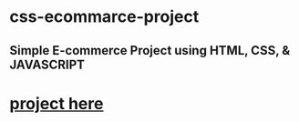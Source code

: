 # css-ecommarce-project
## Simple E-commerce Project using HTML, CSS, & JAVASCRIPT
# [project here](https://commercecss.netlify.app/)
